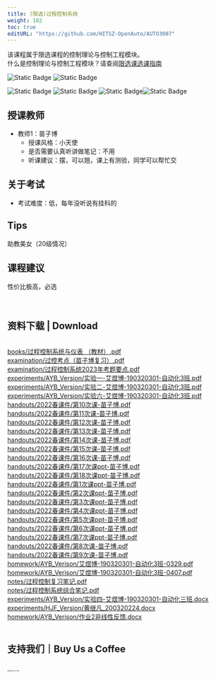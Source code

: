 ```yaml
---
title: (限选)过程控制系统
weight: 102
toc: true
editURL: "https://github.com/HITSZ-OpenAuto/AUTO3007"
---
```

该课程属于限选课程的控制理论与控制工程模块。
<br>
什么是控制理论与控制工程模块？请查阅[限选课选课指南](https://hoa.moe/blog/selecting-distributive-lessons/)

![Static Badge](https://img.shields.io/badge/%E8%80%83%E6%9F%A5%E8%AF%BE-green)  ![Static Badge](https://img.shields.io/badge/%E5%AD%A6%E5%88%86-3-moccasin)

![Static Badge](https://img.shields.io/badge/%E6%88%90%E7%BB%A9%E6%9E%84%E6%88%90（20级情况）-gold)  ![Static Badge](https://img.shields.io/badge/%E4%BD%9C%E4%B8%9A-20%25-wheat)  ![Static Badge](https://img.shields.io/badge/实验-40%25-wheat)![Static Badge](https://img.shields.io/badge/%E6%9C%9F%E6%9C%AB%E8%80%83%E8%AF%95-40%25-wheat) 


## 授课教师

- 教师1：苗子博
  - 授课风格：小天使
  - 是否需要认真听讲做笔记：不用
  - 听课建议：摆，可以翘，课上有测验，同学可以帮忙交

## 关于考试

- 考试难度：低，每年没听说有挂科的

## Tips

助教美女（20级情况）

## 课程建议

性价比极高，必选
<br>
<br>
<br>
<h2>资料下载 | Download</h2>
<br>
<a href="https://cdn.jsdelivr.net/gh/HITSZ-OpenAuto/AUTO3007/books/%E8%BF%87%E7%A8%8B%E6%8E%A7%E5%88%B6%E7%B3%BB%E7%BB%9F%E4%B8%8E%E4%BB%AA%E8%A1%A8%20%EF%BC%88%E6%95%99%E6%9D%90%EF%BC%89.pdf">books/过程控制系统与仪表 （教材）.pdf</a>
<br>
<a href="https://cdn.jsdelivr.net/gh/HITSZ-OpenAuto/AUTO3007/examination/%E8%BF%87%E6%8E%A7%E8%80%83%E7%82%B9%EF%BC%88%E8%8B%97%E5%AD%90%E5%8D%9A%E5%A4%8D%E4%B9%A0%EF%BC%89.pdf">examination/过控考点（苗子博复习）.pdf</a>
<br>
<a href="https://cdn.jsdelivr.net/gh/HITSZ-OpenAuto/AUTO3007/examination/%E8%BF%87%E7%A8%8B%E6%8E%A7%E5%88%B6%E7%B3%BB%E7%BB%9F2023%E5%B9%B4%E8%80%83%E9%A2%98%E8%A6%81%E7%82%B9.pdf">examination/过程控制系统2023年考题要点.pdf</a>
<br>
<a href="https://cdn.jsdelivr.net/gh/HITSZ-OpenAuto/AUTO3007/experiments/AYB_Version/%E5%AE%9E%E9%AA%8C%E4%B8%80-%E8%89%BE%E7%85%9C%E5%8D%9A-190320301-%E8%87%AA%E5%8A%A8%E5%8C%963%E7%8F%AD.pdf">experiments/AYB_Version/实验一-艾煜博-190320301-自动化3班.pdf</a>
<br>
<a href="https://cdn.jsdelivr.net/gh/HITSZ-OpenAuto/AUTO3007/experiments/AYB_Version/%E5%AE%9E%E9%AA%8C%E4%BA%8C-%E8%89%BE%E7%85%9C%E5%8D%9A-190320301-%E8%87%AA%E5%8A%A8%E5%8C%963%E7%8F%AD.pdf">experiments/AYB_Version/实验二-艾煜博-190320301-自动化3班.pdf</a>
<br>
<a href="https://cdn.jsdelivr.net/gh/HITSZ-OpenAuto/AUTO3007/experiments/AYB_Version/%E5%AE%9E%E9%AA%8C%E5%85%AD-%E8%89%BE%E7%85%9C%E5%8D%9A-190320301-%E8%87%AA%E5%8A%A8%E5%8C%963%E7%8F%AD.pdf">experiments/AYB_Version/实验六-艾煜博-190320301-自动化3班.pdf</a>
<br>
<a href="https://cdn.jsdelivr.net/gh/HITSZ-OpenAuto/AUTO3007/handouts/2022%E6%98%A5%E8%AF%BE%E4%BB%B6/%E7%AC%AC10%E6%AC%A1%E8%AF%BE-%E8%8B%97%E5%AD%90%E5%8D%9A.pdf">handouts/2022春课件/第10次课-苗子博.pdf</a>
<br>
<a href="https://cdn.jsdelivr.net/gh/HITSZ-OpenAuto/AUTO3007/handouts/2022%E6%98%A5%E8%AF%BE%E4%BB%B6/%E7%AC%AC11%E6%AC%A1%E8%AF%BE-%E8%8B%97%E5%AD%90%E5%8D%9A.pdf">handouts/2022春课件/第11次课-苗子博.pdf</a>
<br>
<a href="https://cdn.jsdelivr.net/gh/HITSZ-OpenAuto/AUTO3007/handouts/2022%E6%98%A5%E8%AF%BE%E4%BB%B6/%E7%AC%AC12%E6%AC%A1%E8%AF%BE-%E8%8B%97%E5%AD%90%E5%8D%9A.pdf">handouts/2022春课件/第12次课-苗子博.pdf</a>
<br>
<a href="https://cdn.jsdelivr.net/gh/HITSZ-OpenAuto/AUTO3007/handouts/2022%E6%98%A5%E8%AF%BE%E4%BB%B6/%E7%AC%AC13%E6%AC%A1%E8%AF%BE-%E8%8B%97%E5%AD%90%E5%8D%9A.pdf">handouts/2022春课件/第13次课-苗子博.pdf</a>
<br>
<a href="https://cdn.jsdelivr.net/gh/HITSZ-OpenAuto/AUTO3007/handouts/2022%E6%98%A5%E8%AF%BE%E4%BB%B6/%E7%AC%AC14%E6%AC%A1%E8%AF%BE-%E8%8B%97%E5%AD%90%E5%8D%9A.pdf">handouts/2022春课件/第14次课-苗子博.pdf</a>
<br>
<a href="https://cdn.jsdelivr.net/gh/HITSZ-OpenAuto/AUTO3007/handouts/2022%E6%98%A5%E8%AF%BE%E4%BB%B6/%E7%AC%AC15%E6%AC%A1%E8%AF%BE-%E8%8B%97%E5%AD%90%E5%8D%9A.pdf">handouts/2022春课件/第15次课-苗子博.pdf</a>
<br>
<a href="https://cdn.jsdelivr.net/gh/HITSZ-OpenAuto/AUTO3007/handouts/2022%E6%98%A5%E8%AF%BE%E4%BB%B6/%E7%AC%AC16%E6%AC%A1%E8%AF%BE-%E8%8B%97%E5%AD%90%E5%8D%9A.pdf">handouts/2022春课件/第16次课-苗子博.pdf</a>
<br>
<a href="https://cdn.jsdelivr.net/gh/HITSZ-OpenAuto/AUTO3007/handouts/2022%E6%98%A5%E8%AF%BE%E4%BB%B6/%E7%AC%AC17%E6%AC%A1%E8%AF%BEppt-%E8%8B%97%E5%AD%90%E5%8D%9A.pdf">handouts/2022春课件/第17次课ppt-苗子博.pdf</a>
<br>
<a href="https://cdn.jsdelivr.net/gh/HITSZ-OpenAuto/AUTO3007/handouts/2022%E6%98%A5%E8%AF%BE%E4%BB%B6/%E7%AC%AC18%E6%AC%A1%E8%AF%BEppt-%E8%8B%97%E5%AD%90%E5%8D%9A.pdf">handouts/2022春课件/第18次课ppt-苗子博.pdf</a>
<br>
<a href="https://cdn.jsdelivr.net/gh/HITSZ-OpenAuto/AUTO3007/handouts/2022%E6%98%A5%E8%AF%BE%E4%BB%B6/%E7%AC%AC1%E6%AC%A1%E8%AF%BEppt-%E8%8B%97%E5%AD%90%E5%8D%9A.pdf">handouts/2022春课件/第1次课ppt-苗子博.pdf</a>
<br>
<a href="https://cdn.jsdelivr.net/gh/HITSZ-OpenAuto/AUTO3007/handouts/2022%E6%98%A5%E8%AF%BE%E4%BB%B6/%E7%AC%AC2%E6%AC%A1%E8%AF%BEppt-%E8%8B%97%E5%AD%90%E5%8D%9A.pdf">handouts/2022春课件/第2次课ppt-苗子博.pdf</a>
<br>
<a href="https://cdn.jsdelivr.net/gh/HITSZ-OpenAuto/AUTO3007/handouts/2022%E6%98%A5%E8%AF%BE%E4%BB%B6/%E7%AC%AC3%E6%AC%A1%E8%AF%BEppt-%E8%8B%97%E5%AD%90%E5%8D%9A.pdf">handouts/2022春课件/第3次课ppt-苗子博.pdf</a>
<br>
<a href="https://cdn.jsdelivr.net/gh/HITSZ-OpenAuto/AUTO3007/handouts/2022%E6%98%A5%E8%AF%BE%E4%BB%B6/%E7%AC%AC4%E6%AC%A1%E8%AF%BEppt-%E8%8B%97%E5%AD%90%E5%8D%9A.pdf">handouts/2022春课件/第4次课ppt-苗子博.pdf</a>
<br>
<a href="https://cdn.jsdelivr.net/gh/HITSZ-OpenAuto/AUTO3007/handouts/2022%E6%98%A5%E8%AF%BE%E4%BB%B6/%E7%AC%AC5%E6%AC%A1%E8%AF%BEppt-%E8%8B%97%E5%AD%90%E5%8D%9A.pdf">handouts/2022春课件/第5次课ppt-苗子博.pdf</a>
<br>
<a href="https://cdn.jsdelivr.net/gh/HITSZ-OpenAuto/AUTO3007/handouts/2022%E6%98%A5%E8%AF%BE%E4%BB%B6/%E7%AC%AC6%E6%AC%A1%E8%AF%BEppt-%E8%8B%97%E5%AD%90%E5%8D%9A.pdf">handouts/2022春课件/第6次课ppt-苗子博.pdf</a>
<br>
<a href="https://cdn.jsdelivr.net/gh/HITSZ-OpenAuto/AUTO3007/handouts/2022%E6%98%A5%E8%AF%BE%E4%BB%B6/%E7%AC%AC7%E6%AC%A1%E8%AF%BEppt-%E8%8B%97%E5%AD%90%E5%8D%9A.pdf">handouts/2022春课件/第7次课ppt-苗子博.pdf</a>
<br>
<a href="https://cdn.jsdelivr.net/gh/HITSZ-OpenAuto/AUTO3007/handouts/2022%E6%98%A5%E8%AF%BE%E4%BB%B6/%E7%AC%AC8%E6%AC%A1%E8%AF%BE-%E8%8B%97%E5%AD%90%E5%8D%9A.pdf">handouts/2022春课件/第8次课-苗子博.pdf</a>
<br>
<a href="https://cdn.jsdelivr.net/gh/HITSZ-OpenAuto/AUTO3007/handouts/2022%E6%98%A5%E8%AF%BE%E4%BB%B6/%E7%AC%AC9%E6%AC%A1%E8%AF%BE-%E8%8B%97%E5%AD%90%E5%8D%9A.pdf">handouts/2022春课件/第9次课-苗子博.pdf</a>
<br>
<a href="https://cdn.jsdelivr.net/gh/HITSZ-OpenAuto/AUTO3007/homework/AYB_Verison/%E8%89%BE%E7%85%9C%E5%8D%9A-190320301-%E8%87%AA%E5%8A%A8%E5%8C%963%E7%8F%AD-0329.pdf">homework/AYB_Verison/艾煜博-190320301-自动化3班-0329.pdf</a>
<br>
<a href="https://cdn.jsdelivr.net/gh/HITSZ-OpenAuto/AUTO3007/homework/AYB_Verison/%E8%89%BE%E7%85%9C%E5%8D%9A-190320301-%E8%87%AA%E5%8A%A8%E5%8C%963%E7%8F%AD-0407.pdf">homework/AYB_Verison/艾煜博-190320301-自动化3班-0407.pdf</a>
<br>
<a href="https://cdn.jsdelivr.net/gh/HITSZ-OpenAuto/AUTO3007/notes/%E8%BF%87%E7%A8%8B%E6%8E%A7%E5%88%B6%E5%A4%8D%E4%B9%A0%E7%AC%94%E8%AE%B0.pdf">notes/过程控制复习笔记.pdf</a>
<br>
<a href="https://cdn.jsdelivr.net/gh/HITSZ-OpenAuto/AUTO3007/notes/%E8%BF%87%E7%A8%8B%E6%8E%A7%E5%88%B6%E7%B3%BB%E7%BB%9F%E7%BB%BC%E5%90%88%E7%AC%94%E8%AE%B0.pdf">notes/过程控制系统综合笔记.pdf</a>
<br>
<a href="https://gh.hoa.moe/github.com/HITSZ-OpenAuto/AUTO3007/raw/main/experiments/AYB_Version/%E5%AE%9E%E9%AA%8C%E5%9B%9B-%E8%89%BE%E7%85%9C%E5%8D%9A-190320301-%E8%87%AA%E5%8A%A8%E5%8C%96%E4%B8%89%E7%8F%AD.docx">experiments/AYB_Version/实验四-艾煜博-190320301-自动化三班.docx</a>
<br>
<a href="https://gh.hoa.moe/github.com/HITSZ-OpenAuto/AUTO3007/raw/main/experiments/HJF_Version/%E9%BB%84%E7%BB%A7%E5%87%A1_200320224.docx">experiments/HJF_Version/黄继凡_200320224.docx</a>
<br>
<a href="https://gh.hoa.moe/github.com/HITSZ-OpenAuto/AUTO3007/raw/main/homework/AYB_Verison/%E4%BD%9C%E4%B8%9A2%E9%9D%9E%E7%BA%BF%E6%80%A7%E5%8F%8D%E9%A6%88.docx">homework/AYB_Verison/作业2非线性反馈.docx</a>
<br>
<br>
<h2>支持我们｜Buy Us a Coffee</h2>
<br>
<img src="https://mitcher-1316637614.cos.ap-nanjing.myqcloud.com/hoa/20231112170457.png?imageSlim" alt="Reward_Code" style="zoom:25%; display: block; margin: 0 auto;" />            